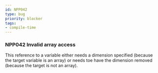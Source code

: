 ```yaml
---
id: NPP042
type: bug
priority: blocker
tags:
- compile-time 
---
```


### NPP042 Invalid array access
This reference to a variable either needs a dimension specified (because the target variable is an array) or needs toe have the dimension removed (because the target is not an array).
